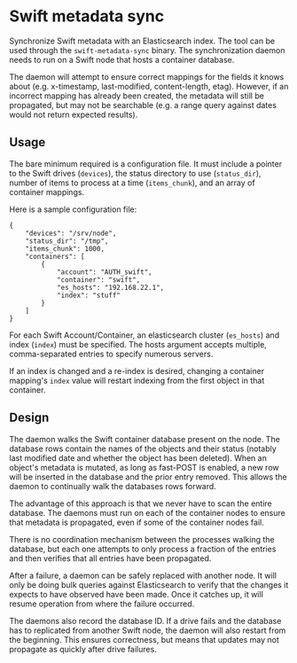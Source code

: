 Swift metadata sync
===================

Synchronize Swift metadata with an Elasticsearch index. The tool can be used
through the `swift-metadata-sync` binary. The synchronization daemon needs to
run on a Swift node that hosts a container database.

The daemon will attempt to ensure correct mappings for the fields it knows about
(e.g. x-timestamp, last-modified, content-length, etag). However, if an
incorrect mapping has already been created, the metadata will still be
propagated, but may not be searchable (e.g. a range query against dates would
not return expected results).

Usage
-----

The bare minimum required is a configuration file. It must include a pointer to
the Swift drives (`devices`), the status directory to use (`status_dir`), number
of items to process at a time (`items_chunk`), and an array of container mappings.

Here is a sample configuration file:

	{
		"devices": "/srv/node",
		"status_dir": "/tmp",
		"items_chunk": 1000,
		"containers": [
			{
				"account": "AUTH_swift",
				"container": "swift",
				"es_hosts": "192.168.22.1",
				"index": "stuff"
			}
		]
	}


For each Swift Account/Container, an elasticsearch cluster (`es_hosts`) and
index (`index`) must be specified. The hosts argument accepts multiple,
comma-separated entries to specify numerous servers.

If an index is changed and a re-index is desired, changing a container mapping's
`index` value will restart indexing from the first object in that container.

Design
------

The daemon walks the Swift container database present on the node. The database
rows contain the names of the objects and their status (notably last modified
date and whether the object has been deleted). When an object's metadata is
mutated, as long as fast-POST is enabled, a new row will be inserted in the
database and the prior entry removed. This allows the daemon to continually walk
the databases rows forward.

The advantage of this approach is that we never have to scan the entire
database. The daemons must run on each of the container nodes to ensure that
metadata is propagated, even if some of the container nodes fail.

There is no coordination mechanism between the processes walking the database,
but each one attempts to only process a fraction of the entries and then
verifies that all entries have been propagated.

After a failure, a daemon can be safely replaced with another node. It will only
be doing bulk queries against Elasticsearch to verify that the changes it
expects to have observed have been made. Once it catches up, it will resume
operation from where the failure occurred.

The daemons also record the database ID. If a drive fails and the database has
to replicated from another Swift node, the daemon will also restart from the
beginning. This ensures correctness, but means that updates may not propagate as
quickly after drive failures.

